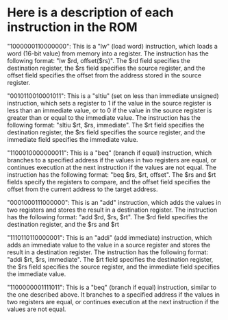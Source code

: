 # Here is a description of each instruction in the ROM

"1000000110000000": This is a "lw" (load word) instruction, which loads a word (16-bit value) from memory into a register. The instruction has the following format: "lw \$rd, offset(\$rs)". The \$rd field specifies the destination register, the \$rs field specifies the source register, and the offset field specifies the offset from the address stored in the source register.

"0010110010001011": This is a "sltiu" (set on less than immediate unsigned) instruction, which sets a register to 1 if the value in the source register is less than an immediate value, or to 0 if the value in the source register is greater than or equal to the immediate value. The instruction has the following format: "sltiu \$rt, \$rs, immediate". The \$rt field specifies the destination register, the \$rs field specifies the source register, and the immediate field specifies the immediate value.

"1100010000000011": This is a "beq" (branch if equal) instruction, which branches to a specified address if the values in two registers are equal, or continues execution at the next instruction if the values are not equal. The instruction has the following format: "beq \$rs, \$rt, offset". The \$rs and \$rt fields specify the registers to compare, and the offset field specifies the offset from the current address to the target address.

"0001000111000000": This is an "add" instruction, which adds the values in two registers and stores the result in a destination register. The instruction has the following format: "add \$rd, \$rs, \$rt". The \$rd field specifies the destination register, and the \$rs and \$rt

"1110110110000001": This is an "addi" (add immediate) instruction, which adds an immediate value to the value in a source register and stores the result in a destination register. The instruction has the following format: "addi \$rt, \$rs, immediate". The \$rt field specifies the destination register, the \$rs field specifies the source register, and the immediate field specifies the immediate value.

"1100000001111011": This is a "beq" (branch if equal) instruction, similar to the one described above. It branches to a specified address if the values in two registers are equal, or continues execution at the next instruction if the values are not equal.
